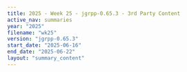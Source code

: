 ```yaml
---
title: 2025 - Week 25 - jgrpp-0.65.3 - 3rd Party Content
active_nav: summaries
year: "2025"
filename: "wk25"
version: "jgrpp-0.65.3"
start_date: "2025-06-16"
end_date: "2025-06-22"
layout: "summary_content"
---
```

